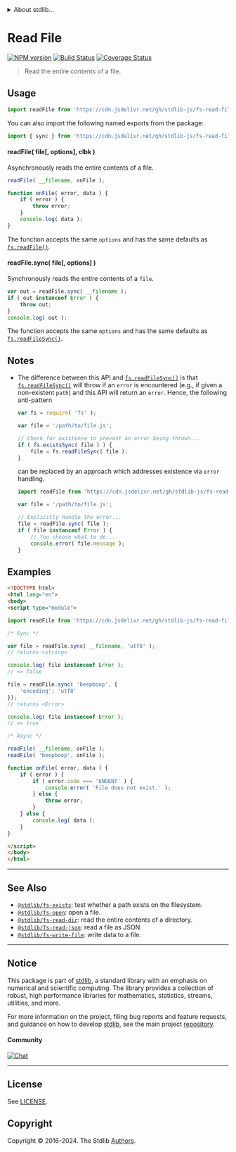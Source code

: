 <!--

@license Apache-2.0

Copyright (c) 2018 The Stdlib Authors.

Licensed under the Apache License, Version 2.0 (the "License");
you may not use this file except in compliance with the License.
You may obtain a copy of the License at

   http://www.apache.org/licenses/LICENSE-2.0

Unless required by applicable law or agreed to in writing, software
distributed under the License is distributed on an "AS IS" BASIS,
WITHOUT WARRANTIES OR CONDITIONS OF ANY KIND, either express or implied.
See the License for the specific language governing permissions and
limitations under the License.

-->


<details>
  <summary>
    About stdlib...
  </summary>
  <p>We believe in a future in which the web is a preferred environment for numerical computation. To help realize this future, we've built stdlib. stdlib is a standard library, with an emphasis on numerical and scientific computation, written in JavaScript (and C) for execution in browsers and in Node.js.</p>
  <p>The library is fully decomposable, being architected in such a way that you can swap out and mix and match APIs and functionality to cater to your exact preferences and use cases.</p>
  <p>When you use stdlib, you can be absolutely certain that you are using the most thorough, rigorous, well-written, studied, documented, tested, measured, and high-quality code out there.</p>
  <p>To join us in bringing numerical computing to the web, get started by checking us out on <a href="https://github.com/stdlib-js/stdlib">GitHub</a>, and please consider <a href="https://opencollective.com/stdlib">financially supporting stdlib</a>. We greatly appreciate your continued support!</p>
</details>

# Read File

[![NPM version][npm-image]][npm-url] [![Build Status][test-image]][test-url] [![Coverage Status][coverage-image]][coverage-url] <!-- [![dependencies][dependencies-image]][dependencies-url] -->

> Read the entire contents of a file.



<section class="usage">

## Usage

```javascript
import readFile from 'https://cdn.jsdelivr.net/gh/stdlib-js/fs-read-file@v0.2.0-esm/index.mjs';
```

You can also import the following named exports from the package:

```javascript
import { sync } from 'https://cdn.jsdelivr.net/gh/stdlib-js/fs-read-file@v0.2.0-esm/index.mjs';
```

#### readFile( file\[, options], clbk )

Asynchronously reads the entire contents of a file.

```javascript
readFile( __filename, onFile );

function onFile( error, data ) {
    if ( error ) {
        throw error;
    }
    console.log( data );
}
```

The function accepts the same `options` and has the same defaults as [`fs.readFile()`][node-fs].

#### readFile.sync( file\[, options] )

Synchronously reads the entire contents of a `file`.

```javascript
var out = readFile.sync( __filename );
if ( out instanceof Error ) {
    throw out;
}
console.log( out );
```

The function accepts the same `options` and has the same defaults as [`fs.readFileSync()`][node-fs].

</section>

<!-- /.usage -->

<section class="notes">

## Notes

-   The difference between this API and [`fs.readFileSync()`][node-fs] is that [`fs.readFileSync()`][node-fs] will throw if an `error` is encountered (e.g., if given a non-existent `path`) and this API will return an `error`. Hence, the following anti-pattern


    ```javascript
    var fs = require( 'fs' );

    var file = '/path/to/file.js';

    // Check for existence to prevent an error being thrown...
    if ( fs.existsSync( file ) ) {
        file = fs.readFileSync( file );
    }
    ```

    can be replaced by an approach which addresses existence via `error` handling.

    ```javascript
    import readFile from 'https://cdn.jsdelivr.net/gh/stdlib-js/fs-read-file@v0.2.0-esm/index.mjs';

    var file = '/path/to/file.js';

    // Explicitly handle the error...
    file = readFile.sync( file );
    if ( file instanceof Error ) {
        // You choose what to do...
        console.error( file.message );
    }
    ```

</section>

<!-- /.notes -->

<section class="examples">

## Examples

<!-- eslint no-undef: "error" -->

```html
<!DOCTYPE html>
<html lang="en">
<body>
<script type="module">

import readFile from 'https://cdn.jsdelivr.net/gh/stdlib-js/fs-read-file@v0.2.0-esm/index.mjs';

/* Sync */

var file = readFile.sync( __filename, 'utf8' );
// returns <string>

console.log( file instanceof Error );
// => false

file = readFile.sync( 'beepboop', {
    'encoding': 'utf8'
});
// returns <Error>

console.log( file instanceof Error );
// => true

/* Async */

readFile( __filename, onFile );
readFile( 'beepboop', onFile );

function onFile( error, data ) {
    if ( error ) {
        if ( error.code === 'ENOENT' ) {
            console.error( 'File does not exist.' );
        } else {
            throw error;
        }
    } else {
        console.log( data );
    }
}

</script>
</body>
</html>
```

</section>

<!-- /.examples -->



<!-- Section for related `stdlib` packages. Do not manually edit this section, as it is automatically populated. -->

<section class="related">

* * *

## See Also

-   <span class="package-name">[`@stdlib/fs-exists`][@stdlib/fs/exists]</span><span class="delimiter">: </span><span class="description">test whether a path exists on the filesystem.</span>
-   <span class="package-name">[`@stdlib/fs-open`][@stdlib/fs/open]</span><span class="delimiter">: </span><span class="description">open a file.</span>
-   <span class="package-name">[`@stdlib/fs-read-dir`][@stdlib/fs/read-dir]</span><span class="delimiter">: </span><span class="description">read the entire contents of a directory.</span>
-   <span class="package-name">[`@stdlib/fs-read-json`][@stdlib/fs/read-json]</span><span class="delimiter">: </span><span class="description">read a file as JSON.</span>
-   <span class="package-name">[`@stdlib/fs-write-file`][@stdlib/fs/write-file]</span><span class="delimiter">: </span><span class="description">write data to a file.</span>

</section>

<!-- /.related -->

<!-- Section for all links. Make sure to keep an empty line after the `section` element and another before the `/section` close. -->


<section class="main-repo" >

* * *

## Notice

This package is part of [stdlib][stdlib], a standard library with an emphasis on numerical and scientific computing. The library provides a collection of robust, high performance libraries for mathematics, statistics, streams, utilities, and more.

For more information on the project, filing bug reports and feature requests, and guidance on how to develop [stdlib][stdlib], see the main project [repository][stdlib].

#### Community

[![Chat][chat-image]][chat-url]

---

## License

See [LICENSE][stdlib-license].


## Copyright

Copyright &copy; 2016-2024. The Stdlib [Authors][stdlib-authors].

</section>

<!-- /.stdlib -->

<!-- Section for all links. Make sure to keep an empty line after the `section` element and another before the `/section` close. -->

<section class="links">

[npm-image]: http://img.shields.io/npm/v/@stdlib/fs-read-file.svg
[npm-url]: https://npmjs.org/package/@stdlib/fs-read-file

[test-image]: https://github.com/stdlib-js/fs-read-file/actions/workflows/test.yml/badge.svg?branch=v0.2.0
[test-url]: https://github.com/stdlib-js/fs-read-file/actions/workflows/test.yml?query=branch:v0.2.0

[coverage-image]: https://img.shields.io/codecov/c/github/stdlib-js/fs-read-file/main.svg
[coverage-url]: https://codecov.io/github/stdlib-js/fs-read-file?branch=main

<!--

[dependencies-image]: https://img.shields.io/david/stdlib-js/fs-read-file.svg
[dependencies-url]: https://david-dm.org/stdlib-js/fs-read-file/main

-->

[chat-image]: https://img.shields.io/gitter/room/stdlib-js/stdlib.svg
[chat-url]: https://app.gitter.im/#/room/#stdlib-js_stdlib:gitter.im

[stdlib]: https://github.com/stdlib-js/stdlib

[stdlib-authors]: https://github.com/stdlib-js/stdlib/graphs/contributors

[cli-section]: https://github.com/stdlib-js/fs-read-file#cli
[cli-url]: https://github.com/stdlib-js/fs-read-file/tree/cli
[@stdlib/fs-read-file]: https://github.com/stdlib-js/fs-read-file/tree/main

[umd]: https://github.com/umdjs/umd
[es-module]: https://developer.mozilla.org/en-US/docs/Web/JavaScript/Guide/Modules

[deno-url]: https://github.com/stdlib-js/fs-read-file/tree/deno
[deno-readme]: https://github.com/stdlib-js/fs-read-file/blob/deno/README.md
[umd-url]: https://github.com/stdlib-js/fs-read-file/tree/umd
[umd-readme]: https://github.com/stdlib-js/fs-read-file/blob/umd/README.md
[esm-url]: https://github.com/stdlib-js/fs-read-file/tree/esm
[esm-readme]: https://github.com/stdlib-js/fs-read-file/blob/esm/README.md
[branches-url]: https://github.com/stdlib-js/fs-read-file/blob/main/branches.md

[stdlib-license]: https://raw.githubusercontent.com/stdlib-js/fs-read-file/main/LICENSE

[node-fs]: https://nodejs.org/api/fs.html

<!-- <related-links> -->

[@stdlib/fs/exists]: https://github.com/stdlib-js/fs-exists/tree/esm

[@stdlib/fs/open]: https://github.com/stdlib-js/fs-open/tree/esm

[@stdlib/fs/read-dir]: https://github.com/stdlib-js/fs-read-dir/tree/esm

[@stdlib/fs/read-json]: https://github.com/stdlib-js/fs-read-json/tree/esm

[@stdlib/fs/write-file]: https://github.com/stdlib-js/fs-write-file/tree/esm

<!-- </related-links> -->

</section>

<!-- /.links -->
